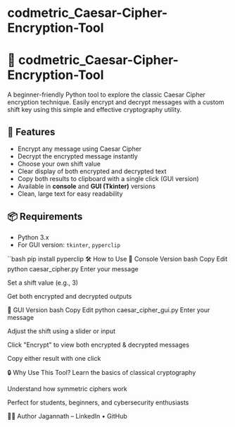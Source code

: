 # codmetric_Caesar-Cipher-Encryption-Tool
# 🔐 codmetric_Caesar-Cipher-Encryption-Tool

A beginner-friendly Python tool to explore the classic Caesar Cipher encryption technique. Easily encrypt and decrypt messages with a custom shift key using this simple and effective cryptography utility.

## 🚀 Features

- Encrypt any message using Caesar Cipher  
- Decrypt the encrypted message instantly  
- Choose your own shift value  
- Clear display of both encrypted and decrypted text  
- Copy both results to clipboard with a single click (GUI version)  
- Available in **console** and **GUI (Tkinter)** versions  
- Clean, large text for easy readability

## 📦 Requirements

- Python 3.x  
- For GUI version: `tkinter`, `pyperclip`

``bash
pip install pyperclip
🛠️ How to Use
🔸 Console Version
bash
Copy
Edit
python caesar_cipher.py
Enter your message

Set a shift value (e.g., 3)

Get both encrypted and decrypted outputs

🔸 GUI Version
bash
Copy
Edit
python caesar_cipher_gui.py
Enter your message

Adjust the shift using a slider or input

Click "Encrypt" to view both encrypted & decrypted messages

Copy either result with one click

🔒 Why Use This Tool?
Learn the basics of classical cryptography

Understand how symmetric ciphers work

Perfect for students, beginners, and cybersecurity enthusiasts

👨‍💻 Author
Jagannath – LinkedIn • GitHub
